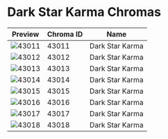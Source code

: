# Dark Star Karma Chromas

| Preview | Chroma ID | Name |
|---------|-----------|------|
| ![43011](https://raw.communitydragon.org/latest/plugins/rcp-be-lol-game-data/global/default/v1/champion-chroma-images/43/43011.png) | 43011 | Dark Star Karma |
| ![43012](https://raw.communitydragon.org/latest/plugins/rcp-be-lol-game-data/global/default/v1/champion-chroma-images/43/43012.png) | 43012 | Dark Star Karma |
| ![43013](https://raw.communitydragon.org/latest/plugins/rcp-be-lol-game-data/global/default/v1/champion-chroma-images/43/43013.png) | 43013 | Dark Star Karma |
| ![43014](https://raw.communitydragon.org/latest/plugins/rcp-be-lol-game-data/global/default/v1/champion-chroma-images/43/43014.png) | 43014 | Dark Star Karma |
| ![43015](https://raw.communitydragon.org/latest/plugins/rcp-be-lol-game-data/global/default/v1/champion-chroma-images/43/43015.png) | 43015 | Dark Star Karma |
| ![43016](https://raw.communitydragon.org/latest/plugins/rcp-be-lol-game-data/global/default/v1/champion-chroma-images/43/43016.png) | 43016 | Dark Star Karma |
| ![43017](https://raw.communitydragon.org/latest/plugins/rcp-be-lol-game-data/global/default/v1/champion-chroma-images/43/43017.png) | 43017 | Dark Star Karma |
| ![43018](https://raw.communitydragon.org/latest/plugins/rcp-be-lol-game-data/global/default/v1/champion-chroma-images/43/43018.png) | 43018 | Dark Star Karma |